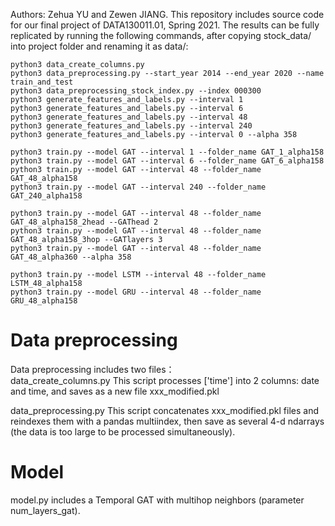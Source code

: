 Authors: Zehua YU and Zewen JIANG.
This repository includes source code for our final project of DATA130011.01, Spring 2021. The results can be fully 
replicated by running the following commands, after copying stock_data/ into project folder and renaming it as data/:

```
python3 data_create_columns.py  
python3 data_preprocessing.py --start_year 2014 --end_year 2020 --name train_and_test  
python3 data_preprocessing_stock_index.py --index 000300  
python3 generate_features_and_labels.py --interval 1
python3 generate_features_and_labels.py --interval 6
python3 generate_features_and_labels.py --interval 48
python3 generate_features_and_labels.py --interval 240
python3 generate_features_and_labels.py --interval 0 --alpha 358

python3 train.py --model GAT --interval 1 --folder_name GAT_1_alpha158
python3 train.py --model GAT --interval 6 --folder_name GAT_6_alpha158
python3 train.py --model GAT --interval 48 --folder_name GAT_48_alpha158
python3 train.py --model GAT --interval 240 --folder_name GAT_240_alpha158

python3 train.py --model GAT --interval 48 --folder_name GAT_48_alpha158_2head --GAThead 2
python3 train.py --model GAT --interval 48 --folder_name GAT_48_alpha158_3hop --GATlayers 3
python3 train.py --model GAT --interval 48 --folder_name GAT_48_alpha360 --alpha 358

python3 train.py --model LSTM --interval 48 --folder_name LSTM_48_alpha158
python3 train.py --model GRU --interval 48 --folder_name GRU_48_alpha158
```

# Data preprocessing
Data preprocessing includes two files：  
data_create_columns.py This script processes ['time'] into 2 columns: date and time, and saves as a new file xxx_modified.pkl  

data_preprocessing.py This script concatenates xxx_modified.pkl files and reindexes them with a pandas multiindex, then save as 
several 4-d ndarrays (the data is too large to be processed simultaneously).  

# Model
model.py includes a Temporal GAT with multihop neighbors (parameter num_layers_gat).  
